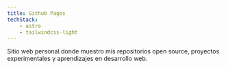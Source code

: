 ```yaml
---
title: Github Pages
techStack:
    - astro
    - tailwindcss-light
---
```


Sitio web personal donde muestro mis repositorios open source, proyectos experimentales y aprendizajes en desarrollo web.
